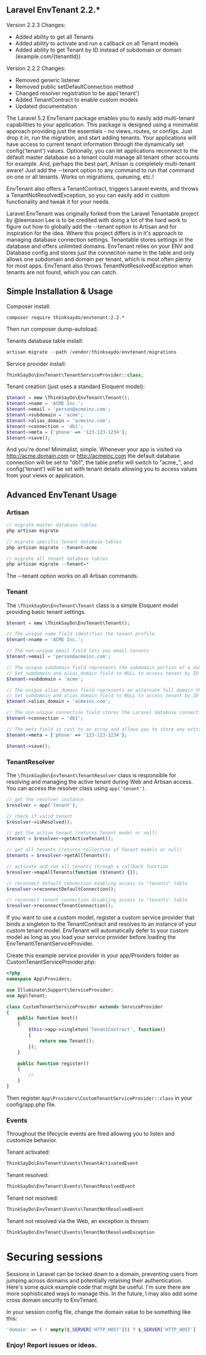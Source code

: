 ## Laravel EnvTenant 2.2.*

Version 2.2.3 Changes:

- Added ability to get all Tenants
- Added ability to activate and run a callback on all Tenant models
- Added ability to get Tenant by ID instead of subdomain or domain (example.com/{tenantId})

Version 2.2.2 Changes:

- Removed generic listener
- Removed public setDefaultConnection method
- Changed resolver registration to be app('tenant')
- Added TenantContract to enable custom models
- Updated documentation

The Laravel 5.2 EnvTenant package enables you to easily add multi-tenant capabilities to your application.
This package is designed using a minimalist approach providing just the essentials - no views, routes,
or configs. Just drop it in, run the migration, and start adding tenants. Your applications will
have access to current tenant information through the dynamically set config('tenant') values.
Optionally, you can let applications reconnect to the default master database so a tenant
could manage all tenant other accounts for example. And, perhaps the best part, Artisan
is completely multi-tenant aware! Just add the --tenant option to any command to
run that command on one or all tenants. Works on migrations, queueing, etc.!

EnvTenant also offers a TenantContract, triggers Laravel events, and throws a TenantNotResolvedException,
so you can easily add in custom functionality and tweak it for your needs.

Laravel EnvTenant was originally forked from the Laravel Tenantable project by @leemason
Lee is to be credited with doing a lot of the hard work to figure out how to globally
add the --tenant option to Artisan and for inspiration for the idea. Where this
project differs is in it's approach to managing database connection settings.
Tenantable stores settings in the database and offers unlimited domains.
EnvTenant relies on your ENV and Database config and stores just the
conneciton name in the table and only allows one subdomain and
domain per tenant, which is most often plenty for most apps.
EnvTenant also throws TenantNotResolvedException when
tenants are not found, which you can catch.


## Simple Installation & Usage

Composer install:

```
composer require thinksaydo/envtenant:2.2.*
```

Then run composer dump-autoload.

Tenants database table install:

```php 
artisan migrate --path /vendor/thinksaydo/envtenant/migrations
```

Service provider install:

```php
ThinkSayDo\EnvTenant\TenantServiceProvider::class,
```

Tenant creation (just uses a standard Eloquent model):

```php
$tenant = new \ThinkSayDo\EnvTenant\Tenant();
$tenant->name = 'ACME Inc.';
$tenant->email = 'person@acmeinc.com';
$tenant->subdomain = 'acme';
$tenant->alias_domain = 'acmeinc.com';
$tenant->connection = 'db1';
$tenant->meta = ['phone' => '123-123-1234'];
$tenant->save();
```

And you're done! Minimalist, simple. Whenever your app is visited via http://acme.domain.com or http://acmeinc.com
the default database connection will be set to "db1", the table prefix will switch to "acme_", and config('tenant')
will be set with tenant details allowing you to access values from your views or application.


## Advanced EnvTenant Usage

### Artisan

```php
// migrate master database tables
php artisan migrate

// migrate specific tenant database tables
php artisan migrate --tenant=acme

// migrate all tenant database tables
php artisan migrate --tenant=*
```

The --tenant option works on all Artisan commands.


### Tenant

The ```\ThinkSayDo\EnvTenant\Tenant``` class is a simple Eloquent model providing basic tenant settings.

```php
$tenant = new \ThinkSayDo\EnvTenant\Tenant();

// The unique name field identifies the tenant profile
$tenant->name = 'ACME Inc.';

// The non-unique email field lets you email tenants
$tenant->email = 'person@acmeinc.com';

// The unique subdomain field represents the subdomain portion of a domain and the database table prefix
// Set subdomain and alias_domain field to NULL to access tenant by ID instead
$tenant->subdomain = 'acme';

// The unique alias_domain field represents an alternate full domain that can be used to access the tenant
// Set subdomain and alias_domain field to NULL to access tenant by ID instead
$tenant->alias_domain = 'acmeinc.com';

// The non-unique connection field stores the Laravel database connection name
$tenant->connection = 'db1';

// The meta field is cast to an array and allows you to store any extra values you might need to know
$tenant->meta = ['phone' => '123-123-1234'];

$tenant->save();
```


### TenantResolver

The ```\ThinkSayDo\EnvTenant\TenantResolver``` class is responsible for resolving and managing the active tenant
during Web and Artisan access. You can access the resolver class using ```app('tenant')```.

```php
// get the resolver instance
$resolver = app('tenant');

// check if valid tenant
$resolver->isResolved();

// get the active tenant (returns Tenant model or null)
$tenant = $resolver->getActiveTenant();

// get all tenants (returns collection of Tenant models or null)
$tenants = $resolver->getAllTenants();

// activate and run all tenants through a callback function
$resolver->mapAllTenants(function ($tenant) {});

// reconnect default connection enabling access to "tenants" table
$resolver->reconnectDefaultConnection();

// reconnect tenant connection disabling access to "tenants" table
$resolver->reconnectTenantConnection();
```

If you want to use a custom model, register a custom service provider that binds a singleton to the TenantContract
and resolves to an instance of your custom tenant model. EnvTenant will automatically defer to your custom model
as long as you load your service provider before loading the EnvTenant\TenantServiceProvider.

Create this example service provider in your app/Providers folder as CustomTenantServiceProvider.php:

```php
<?php
namespace App\Providers;

use Illuminate\Support\ServiceProvider;
use App\Tenant;

class CustomTenantServiceProvider extends ServiceProvider
{
    public function boot()
    {
        $this->app->singleton('TenantContract', function()
        {
            return new Tenant();
        });
    }

    public function register()
    {
        //
    }
}
```

Then register ```App\Providers\CustomTenantServiceProvider::class``` in your config/app.php file.

### Events

Throughout the lifecycle events are fired allowing you to listen and customize behavior.

Tenant activated:
```php
ThinkSayDo\EnvTenant\Events\TenantActivatedEvent
```

Tenant resolved:
```php
ThinkSayDo\EnvTenant\Events\TenantResolvedEvent
```

Tenant not resolved:
```php
ThinkSayDo\EnvTenant\Events\TenantNotResolvedEvent
```

Tenant not resolved via the Web, an exception is thrown:
```php
ThinkSayDo\EnvTenant\Events\TenantNotResolvedException
```


# Securing sessions

Sessions in Laravel can be locked down to a domain, preventing users from jumping across domains and potentially
retaining their authentication. Here's some quick example code that might be useful. I'm sure there are more
sophisticated ways to manage this. In the future, I may also add some cross domain security to EnvTenant.

In your session config file, change the domain value to be something like this:

```php
'domain' => ( ! empty($_SERVER['HTTP_HOST'])) ? $_SERVER['HTTP_HOST'] : null,
```

### Enjoy! Report issues or ideas.